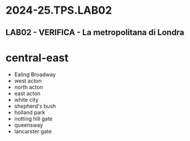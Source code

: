 # 2024-25.TPS.LAB02
## LAB02 - VERIFICA - La metropolitana di Londra
# central-east
- Ealing Broadway
- west acton
- north acton
- east acton
- white city
- shepherd's bush
- holland park
- notting hill gate
- queensway
- lancarster gate 